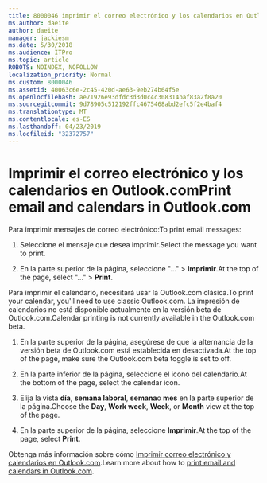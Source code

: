 ```yaml
---
title: 8000046 imprimir el correo electrónico y los calendarios en Outlook.com
ms.author: daeite
author: daeite
manager: jackiesm
ms.date: 5/30/2018
ms.audience: ITPro
ms.topic: article
ROBOTS: NOINDEX, NOFOLLOW
localization_priority: Normal
ms.custom: 8000046
ms.assetid: 40063c6e-2c45-420d-ae63-9eb274b64f5e
ms.openlocfilehash: ae71926e93dfdc3d3d0c4c308314baf83a2f8a20
ms.sourcegitcommit: 9d78905c512192ffc4675468abd2efc5f2e4baf4
ms.translationtype: MT
ms.contentlocale: es-ES
ms.lasthandoff: 04/23/2019
ms.locfileid: "32372757"
---
```

# <a name="print-email-and-calendars-in-outlookcom"></a><span data-ttu-id="c6f8e-102">Imprimir el correo electrónico y los calendarios en Outlook.com</span><span class="sxs-lookup"><span data-stu-id="c6f8e-102">Print email and calendars in Outlook.com</span></span>

<span data-ttu-id="c6f8e-103">Para imprimir mensajes de correo electrónico:</span><span class="sxs-lookup"><span data-stu-id="c6f8e-103">To print email messages:</span></span>
  
1. <span data-ttu-id="c6f8e-104">Seleccione el mensaje que desea imprimir.</span><span class="sxs-lookup"><span data-stu-id="c6f8e-104">Select the message you want to print.</span></span>
    
2. <span data-ttu-id="c6f8e-105">En la parte superior de la página, seleccione "..." \> **Imprimir**.</span><span class="sxs-lookup"><span data-stu-id="c6f8e-105">At the top of the page, select "..." \> **Print**.</span></span> 
    
<span data-ttu-id="c6f8e-106">Para imprimir el calendario, necesitará usar la Outlook.com clásica.</span><span class="sxs-lookup"><span data-stu-id="c6f8e-106">To print your calendar, you'll need to use classic Outlook.com.</span></span> <span data-ttu-id="c6f8e-107">La impresión de calendarios no está disponible actualmente en la versión beta de Outlook.com.</span><span class="sxs-lookup"><span data-stu-id="c6f8e-107">Calendar printing is not currently available in the Outlook.com beta.</span></span>
  
1. <span data-ttu-id="c6f8e-108">En la parte superior de la página, asegúrese de que la alternancia de la versión beta de Outlook.com está establecida en desactivada.</span><span class="sxs-lookup"><span data-stu-id="c6f8e-108">At the top of the page, make sure the Outlook.com beta toggle is set to off.</span></span>
    
2. <span data-ttu-id="c6f8e-109">En la parte inferior de la página, seleccione el icono del calendario.</span><span class="sxs-lookup"><span data-stu-id="c6f8e-109">At the bottom of the page, select the calendar icon.</span></span>
    
3. <span data-ttu-id="c6f8e-110">Elija la vista **día**, **semana laboral**, **semana**o **mes** en la parte superior de la página.</span><span class="sxs-lookup"><span data-stu-id="c6f8e-110">Choose the **Day**, **Work week**, **Week**, or **Month** view at the top of the page.</span></span> 
    
4. <span data-ttu-id="c6f8e-111">En la parte superior de la página, seleccione **Imprimir**.</span><span class="sxs-lookup"><span data-stu-id="c6f8e-111">At the top of the page, select **Print**.</span></span> 
    
<span data-ttu-id="c6f8e-112">Obtenga más información sobre cómo [Imprimir correo electrónico y calendarios en Outlook.com](https://go.microsoft.com/fwlink/p/?linkid=2001208&amp;clcid=0x409).</span><span class="sxs-lookup"><span data-stu-id="c6f8e-112">Learn more about how to [print email and calendars in Outlook.com](https://go.microsoft.com/fwlink/p/?linkid=2001208&amp;clcid=0x409).</span></span>
  

